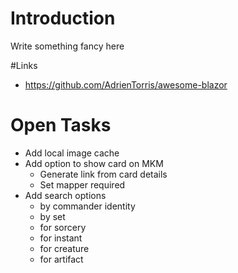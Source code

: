 # Introduction

Write something fancy here

#Links
- https://github.com/AdrienTorris/awesome-blazor

# Open Tasks
- Add local image cache
- Add option to show card on MKM
    * Generate link from card details
    * Set mapper required
- Add search options
    - by commander identity
    - by set
    - for sorcery
    - for instant
    - for creature
    - for artifact
